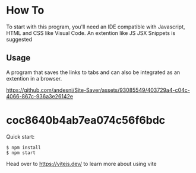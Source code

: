 # How To
To start with this program, you'll need an IDE compatible with Javascript, HTML and CSS like Visual Code. An extention like JS JSX Snippets is suggested

## Usage
A program that saves the links to tabs and can also be integrated as an extention in a browser.


https://github.com/andesni/Site-Saver/assets/93085549/403729a4-c04c-4066-867c-936a3e26142e



# coc8640b4ab7ea074c56f6bdc

Quick start:

```
$ npm install
$ npm start
````

Head over to https://vitejs.dev/ to learn more about using vite
